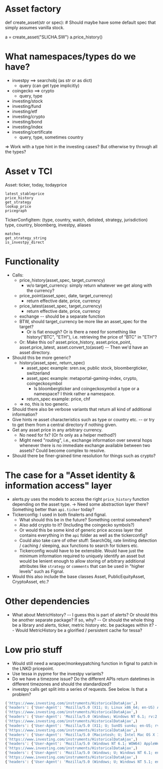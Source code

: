 
# Asset factory

def create_asset(str or spec):
    # Should maybe have some default spec that simply assumes vanilla stock.


a = create_asset("SLICHA.SW")
a.price_history()

# What namespaces/types do we have?

- investpy ==> searchobj (as str or as dict)
  - query (can get type implicitly)
- coingecko ==> crypto
  - query, type
- investing/stock
- investing/fund
- investing/etf
- investing/crypto
- investing/bond
- investing/index
- investing/certificate
  - query, type, sometimes country

=> Work with a type hint in the investing cases? But otherwise try through all the
types?

# Asset v TCI

Asset:
    ticker, today, todayprice

    latest_stableprice
    price_history
    get_strategy
    lookup_price
    pricegraph

TickerConfigItem:
    (type, country, watch, delisted, strategy, jurisdiction)
    type, country, bloomberg, investpy, aliases

    matches
    get_strategy_string
    is_investpy_direct


# Functionality

- Calls:
  - price_history(asset_spec, target_currency)
    - w/o target_currency: simply return whatever we get along with the currency?
  - price_point(asset_spec, date, target_currency)
    - return effective date, price, currency
  - price_latest(asset_spec, target_currency)
    - return effective date, price, currency
  - exchange -- should be a separate function 
  - BTW, should target_currency be more like an asset_spec for the target?
    - Or is fiat enough? Or is there a need for something like history("BTC", "ETH"),
      i.e. retrieving the price of "BTC" in "ETH"?
  - Or: Make this oo? asset.price_history, asset.price_point, asset.price_latest,
    asset.convert_to(asset) -- Then we'd have an asset directory.
- Should this be more generic?
  - history(asset_spec, return_spec)
    - asset_spec example: sren.sw, public stock, bloombergticker, switzerland
    - asset_spec example: metaportal-gaming-index, crypto, coingeckosymbol
      - Is bloombergticker and coingeckosymbol a type or a namespace? I think rather a
        namespace.
    - return_spec example: price, chf
  - => no, this is too generic.
- Should there also be verbose variants that return all kind of additional information?
- Give hints re asset characteristics such as type or country etc. -- or try to get them
  from a central directory if nothing given.
- Get any asset price in any arbitrary currency.
  - No need for fx? (Or fx only as a helper method?)
  - Might need "routing", i.e., exchange information over several hops whenever there is
    no immediate exchange available between two assets? Could become complex to resolve.
- Should there be finer-grained time resolution for things such as crypto?

# The case for a "Asset identity & information access" layer

- alerts.py uses the models to access the right `price_history` function depending on
  the asset type. -> Need some abstraction layer there? Something better than
  `api.ticker` today?
- Tickerconfig: I used in both finalerts and fignal. 
  - What should this be in the future? Something central somewhere?
  - Also add crypto to it? (Including the coingecko symbols?)
  - Or would this be some kind of generic price access layer that contains everything in
    the `api` folder as well as the tickerconfig?
  - Could also take care of other stuff: SearchObj, rate limiting detection / caching /
    sleeping, aux functions to search for tickers etc.
  - Tickerconfig would have to be extensible. Would have just the minimum information
    required to uniquely identify an asset but would be lenient enough to allow storing
    of arbitrary additional attributes like `strategy` or `comments` that can be used in
    "higher levels" such as Fignal.
- Would this also include the base classes Asset, PublicEquityAsset, CryptoAsset, etc.?


# Other dependencies

- What about MetricHistory? -- I guess this is part of alerts? Or should this be another
  separate package? If so, why? -- Or should the whole thing be a library and alerts,
  ticker, metric history etc. be packages within it? -- Would MetricHistory be a
  glorified / persistent cache for tessa?


# Low prio stuff

- Would still need a wrapper/monkeypatching function in fignal to patch in the LNKD
  pricepoint.
- Use tessa in pypme for the investpy variants?
- Do we have a timezone issue? Do the different APIs return datetimes in different
  timezones and should the standardized?
- investpy calls get split into a series of requests. See below. Is that a problem?


```python
('https://www.investing.com/instruments/HistoricalDataAjax',)
{'headers': {'User-Agent': 'Mozilla/5.0 (X11; U; Linux x86_64; en-US) AppleWebKit/540.0 (KHTML,like Gecko) Chrome/9.1.0.0 Safari/540.0', 'X-Requested-With': 'XMLHttpRequest', 'Accept': 'text/html', 'Accept-Encoding': 'gzip, deflate', 'Connection': 'keep-alive'}, 'data': {'curr_id': 6408, 'smlID': '92251770', 'header': 'AAPL Historical Data', 'st_date': '01/01/1900', 'end_date': '01/01/1919', 'interval_sec': 'Daily', 'sort_col': 'date', 'sort_ord': 'DESC', 'action': 'historical_data'}}
('https://www.investing.com/instruments/HistoricalDataAjax',)
{'headers': {'User-Agent': 'Mozilla/5.0 (Windows; Windows NT 6.1; rv:2.0b2) Gecko/20100720 Firefox/4.0b2', 'X-Requested-With': 'XMLHttpRequest', 'Accept': 'text/html', 'Accept-Encoding': 'gzip, deflate', 'Connection': 'keep-alive'}, 'data': {'curr_id': 6408, 'smlID': '21131786', 'header': 'AAPL Historical Data', 'st_date': '01/02/1919', 'end_date': '01/02/1938', 'interval_sec': 'Daily', 'sort_col': 'date', 'sort_ord': 'DESC', 'action': 'historical_data'}}
('https://www.investing.com/instruments/HistoricalDataAjax',)
{'headers': {'User-Agent': 'Mozilla/5.0 (X11; U; SunOS sun4u; en-US; rv:1.9b5) Gecko/2008032620 Firefox/3.0b5', 'X-Requested-With': 'XMLHttpRequest', 'Accept': 'text/html', 'Accept-Encoding': 'gzip, deflate', 'Connection': 'keep-alive'}, 'data': {'curr_id': 6408, 'smlID': '47294602', 'header': 'AAPL Historical Data', 'st_date': '01/03/1938', 'end_date': '01/03/1957', 'interval_sec': 'Daily', 'sort_col': 'date', 'sort_ord': 'DESC', 'action': 'historical_data'}}
('https://www.investing.com/instruments/HistoricalDataAjax',)
{'headers': {'User-Agent': 'Mozilla/5.0 (Macintosh; U; Intel Mac OS X 10.5; en-US; rv:1.9.1b3) Gecko/20090305 Firefox/3.1b3 GTB5', 'X-Requested-With': 'XMLHttpRequest', 'Accept': 'text/html', 'Accept-Encoding': 'gzip, deflate', 'Connection': 'keep-alive'}, 'data': {'curr_id': 6408, 'smlID': '48552973', 'header': 'AAPL Historical Data', 'st_date': '01/04/1957', 'end_date': '01/04/1976', 'interval_sec': 'Daily', 'sort_col': 'date', 'sort_ord': 'DESC', 'action': 'historical_data'}}
('https://www.investing.com/instruments/HistoricalDataAjax',)
{'headers': {'User-Agent': 'Mozilla/5.0 (Windows NT 6.1; WOW64) AppleWebKit/537.36 (KHTML, like Gecko) Chrome/46.0.2490.71 Safari/537.36', 'X-Requested-With': 'XMLHttpRequest', 'Accept': 'text/html', 'Accept-Encoding': 'gzip, deflate', 'Connection': 'keep-alive'}, 'data': {'curr_id': 6408, 'smlID': '40542120', 'header': 'AAPL Historical Data', 'st_date': '01/05/1976', 'end_date': '01/05/1995', 'interval_sec': 'Daily', 'sort_col': 'date', 'sort_ord': 'DESC', 'action': 'historical_data'}}
('https://www.investing.com/instruments/HistoricalDataAjax',)
{'headers': {'User-Agent': 'Mozilla/5.0 (Windows; U; Windows NT 6.1; en-US) AppleWebKit/534.16 (KHTML, like Gecko) Chrome/10.0.648.11 Safari/534.16', 'X-Requested-With': 'XMLHttpRequest', 'Accept': 'text/html', 'Accept-Encoding': 'gzip, deflate', 'Connection': 'keep-alive'}, 'data': {'curr_id': 6408, 'smlID': '50407384', 'header': 'AAPL Historical Data', 'st_date': '01/06/1995', 'end_date': '01/06/2014', 'interval_sec': 'Daily', 'sort_col': 'date', 'sort_ord': 'DESC', 'action': 'historical_data'}}
('https://www.investing.com/instruments/HistoricalDataAjax',)
{'headers': {'User-Agent': 'Mozilla/5.0 (Windows; U; Windows NT 5.1; en-US) AppleWebKit/525.19 (KHTML, like Gecko) Chrome/1.0.154.36 Safari/525.19', 'X-Requested-With': 'XMLHttpRequest', 'Accept': 'text/html', 'Accept-Encoding': 'gzip, deflate', 'Connection': 'keep-alive'}, 'data': {'curr_id': 6408, 'smlID': '19308678', 'header': 'AAPL Historical Data', 'st_date': '01/07/2014', 'end_date': '04/16/2022', 'interval_sec': 'Daily', 'sort_col': 'date', 'sort_ord': 'DESC', 'action': 'historical_data'}}
```